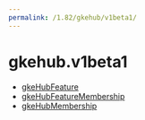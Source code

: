 ```yaml
---
permalink: /1.82/gkehub/v1beta1/
---
```


# gkehub.v1beta1



* [gkeHubFeature](gkeHubFeature.md)
* [gkeHubFeatureMembership](gkeHubFeatureMembership.md)
* [gkeHubMembership](gkeHubMembership.md)
